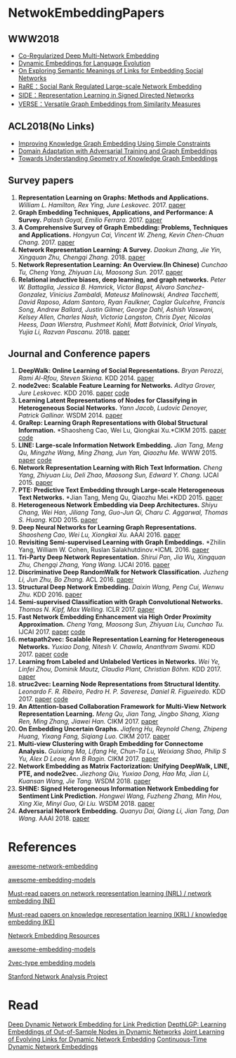 # NetwokEmbeddingPapers

## WWW2018
* [Co-Regularized Deep Multi-Network Embedding](https://dl.acm.org/citation.cfm?id=3186113)
* [Dynamic Embeddings for Language Evolution](http://www.cs.columbia.edu/~blei/papers/RudolphBlei2018.pdf)
* [On Exploring Semantic Meanings of Links for Embedding Social Networks](http://www2.comp.polyu.edu.hk/~cslcxu/papers/IIRL.pdf)
* [RaRE：Social Rank Regulated Large-scale Network Embedding](http://yupenggu.me/papers/WWW18_RaRE.pdf)
* [SIDE：Representation Learning in Signed Directed Networks](https://datalab.snu.ac.kr/~ukang/papers/sideWWW2018.pdf)
* [VERSE：Versatile Graph Embeddings from Similarity Measures](https://arxiv.org/pdf/1803.04742.pdf) 



## ACL2018(No Links)

* [Improving Knowledge Graph Embedding Using Simple Constraints]()
* [Domain Adaptation with Adversarial Training and Graph Embeddings]()
* [Towards Understanding Geometry of Knowledge Graph Embeddings]()







## Survey papers

1. **Representation Learning on Graphs: Methods and Applications.** *William L. Hamilton, Rex Ying, Jure Leskovec.* 2017. [paper](https://arxiv.org/pdf/1709.05584.pdf)
2. **Graph Embedding Techniques, Applications, and Performance: A Survey.** *Palash Goyal, Emilio Ferrara.* 2017. [paper](https://arxiv.org/pdf/1705.02801.pdf)
3. **A Comprehensive Survey of Graph Embedding: Problems, Techniques and Applications.** *Hongyun Cai, Vincent W. Zheng, Kevin Chen-Chuan Chang.* 2017. [paper](https://arxiv.org/pdf/1709.07604.pdf)
4. **Network Representation Learning: A Survey.** *Daokun Zhang, Jie Yin, Xingquan Zhu, Chengqi Zhang.* 2018. [paper](https://arxiv.org/pdf/1801.05852.pdf)
5. **Network Representation Learning: An Overview.(In Chinese)** *Cunchao Tu, Cheng Yang, Zhiyuan Liu, Maosong Sun.* 2017. [paper](http://engine.scichina.com/publisher/scp/journal/SSI/47/8/10.1360/N112017-00145)
6. **Relational inductive biases, deep learning, and graph networks.** *Peter W. Battaglia, Jessica B. Hamrick, Victor Bapst, Alvaro Sanchez-Gonzalez, Vinicius Zambaldi, Mateusz Malinowski, Andrea Tacchetti, David Raposo, Adam Santoro, Ryan Faulkner, Caglar Gulcehre, Francis Song, Andrew Ballard, Justin Gilmer, George Dahl, Ashish Vaswani, Kelsey Allen, Charles Nash, Victoria Langston, Chris Dyer, Nicolas Heess, Daan Wierstra, Pushmeet Kohli, Matt Botvinick, Oriol Vinyals, Yujia Li, Razvan Pascanu.* 2018. [paper](https://arxiv.org/pdf/1806.01261.pdf)





## Journal and Conference papers

1. **DeepWalk: Online Learning of Social Representations.** *Bryan Perozzi, Rami Al-Rfou, Steven Skiena.* KDD 2014. [paper](https://arxiv.org/pdf/1403.6652)
2. **node2vec: Scalable Feature Learning for Networks.** *Aditya Grover, Jure Leskovec.* KDD 2016. [paper](http://www.kdd.org/kdd2016/papers/files/rfp0218-groverA.pdf) [code](https://github.com/aditya-grover/node2vec)
3. **Learning Latent Representations of Nodes for Classifying in Heterogeneous Social Networks.** *Yann Jacob, Ludovic Denoyer, Patrick Gallinar.* WSDM 2014. [paper](http://webia.lip6.fr/~gallinar/gallinari/uploads/Teaching/WSDM2014-jacob.pdf)
4. **GraRep: Learning Graph Representations with Global Structural Information.** *Shaosheng Cao, Wei Lu, Qiongkai Xu.*CIKM 2015. [paper](https://www.researchgate.net/profile/Qiongkai_Xu/publication/301417811_GraRep/links/5847ecdb08ae8e63e633b5f2/GraRep.pdf) [code](https://github.com/ShelsonCao/GraRep)
5. **LINE: Large-scale Information Network Embedding.** *Jian Tang, Meng Qu, Mingzhe Wang, Ming Zhang, Jun Yan, Qiaozhu Me.* WWW 2015. [paper](https://arxiv.org/pdf/1503.03578.pdf) [code](https://github.com/tangjianpku/LINE)
6. **Network Representation Learning with Rich Text Information.** *Cheng Yang, Zhiyuan Liu, Deli Zhao, Maosong Sun, Edward Y. Chang.* IJCAI 2015. [paper](http://thunlp.org/~yangcheng/publications/ijcai15.pdf)
7. **PTE: Predictive Text Embedding through Large-scale Heterogeneous Text Networks.** *Jian Tang, Meng Qu, Qiaozhu Mei.*KDD 2015. [paper](https://arxiv.org/pdf/1508.00200.pdf) 
8. **Heterogeneous Network Embedding via Deep Architectures.** *Shiyu Chang, Wei Han, Jiliang Tang, Guo-Jun Qi, Charu C. Aggarwal, Thomas S. Huang.* KDD 2015. [paper](http://www.ifp.illinois.edu/~chang87/papers/kdd_2015.pdf)
9. **Deep Neural Networks for Learning Graph Representations.** *Shaosheng Cao, Wei Lu, Xiongkai Xu.* AAAI 2016. [paper](https://pdfs.semanticscholar.org/1a37/f07606d60df365d74752857e8ce909f700b3.pdf)
10. **Revisiting Semi-supervised Learning with Graph Embeddings.** *Zhilin Yang, William W. Cohen, Ruslan Salakhutdinov.*ICML 2016. [paper](http://www.jmlr.org/proceedings/papers/v48/yanga16.pdf)
11. **Tri-Party Deep Network Representation.** *Shirui Pan, Jia Wu, Xingquan Zhu, Chengqi Zhang, Yang Wang.* IJCAI 2016. [paper](https://www.ijcai.org/Proceedings/16/Papers/271.pdf)
12. **Discriminative Deep RandomWalk for Network Classification.** *Juzheng Li, Jun Zhu, Bo Zhang.* ACL 2016. [paper](http://www.aclweb.org/anthology/P16-1095)
13. **Structural Deep Network Embedding.** *Daixin Wang, Peng Cui, Wenwu Zhu.* KDD 2016. [paper](http://media.cs.tsinghua.edu.cn/~multimedia/cuipeng/papers/SDNE.pdf)
14. **Semi-supervised Classification with Graph Convolutional Networks.** *Thomas N. Kipf, Max Welling.* ICLR 2017. [paper](https://arxiv.org/pdf/1609.02907.pdf)
15. **Fast Network Embedding Enhancement via High Order Proximity Approximation.** *Cheng Yang, Maosong Sun, Zhiyuan Liu, Cunchao Tu.* IJCAI 2017. [paper](http://thunlp.org/~tcc/publications/ijcai2017_neu.pdf) [code](https://github.com/thunlp/neu)
16. **metapath2vec: Scalable Representation Learning for Heterogeneous Networks.** *Yuxiao Dong, Nitesh V. Chawla, Ananthram Swami.* KDD 2017. [paper](https://www3.nd.edu/~dial/publications/dong2017metapath2vec.pdf) [code](https://ericdongyx.github.io/metapath2vec/m2v.html)
17. **Learning from Labeled and Unlabeled Vertices in Networks.** *Wei Ye, Linfei Zhou, Dominik Mautz, Claudia Plant, Christian Böhm.* KDD 2017. [paper](http://dl.acm.org/citation.cfm?id=3098142)
18. **struc2vec: Learning Node Representations from Structural Identity.** *Leonardo F. R. Ribeiro, Pedro H. P. Saverese, Daniel R. Figueiredo.* KDD 2017. [paper](https://arxiv.org/pdf/1704.03165.pdf) [code](https://github.com/leoribeiro/struc2vec)
19. **An Attention-based Collaboration Framework for Multi-View Network Representation Learning.** *Meng Qu, Jian Tang, Jingbo Shang, Xiang Ren, Ming Zhang, Jiawei Han.* CIKM 2017. [paper](https://arxiv.org/pdf/1709.06636.pdf)
20. **On Embedding Uncertain Graphs.** *Jiafeng Hu, Reynold Cheng, Zhipeng Huang, Yixang Fang, Siqiang Luo.* CIKM 2017. [paper](http://i.cs.hku.hk/~zphuang/pub/CIKM17.pdf)
21. **Multi-view Clustering with Graph Embedding for Connectome Analysis.** *Guixiang Ma, Lifang He, Chun-Ta Lu, Weixiang Shao, Philip S Yu, Alex D Leow, Ann B Ragin.* CIKM 2017. [paper](https://www.cs.uic.edu/~clu/doc/cikm17_mcge.pdf)
22. **Network Embedding as Matrix Factorization: Unifying DeepWalk, LINE, PTE, and node2vec.** *Jiezhong Qiu, Yuxiao Dong, Hao Ma, Jian Li, Kuansan Wang, Jie Tang.* WSDM 2018. [paper](https://arxiv.org/pdf/1710.02971.pdf)
23. **SHINE: Signed Heterogeneous Information Network Embedding for Sentiment Link Prediction.** *Hongwei Wang, Fuzheng Zhang, Min Hou, Xing Xie, Minyi Guo, Qi Liu.* WSDM 2018. [paper](https://arxiv.org/pdf/1712.00732.pdf)
24. **Adversarial Network Embedding.** *Quanyu Dai, Qiang Li, Jian Tang, Dan Wang.* AAAI 2018. [paper](https://arxiv.org/pdf/1711.07838.pdf)







# References

[awesome-network-embedding](https://github.com/chihming/awesome-network-embedding)

[awesome-embedding-models](https://github.com/Hironsan/awesome-embedding-models)

[Must-read papers on network representation learning (NRL) / network embedding (NE)](https://github.com/thunlp/NRLPapers)

[Must-read papers on knowledge representation learning (KRL) / knowledge embedding (KE)](https://github.com/thunlp/KRLPapers)

[Network Embedding Resources](https://github.com/nate-russell/Network-Embedding-Resources)

[awesome-embedding-models](https://github.com/Hironsan/awesome-embedding-models)

[2vec-type embedding models](https://github.com/MaxwellRebo/awesome-2vec)

[Stanford Network Analysis Project](http://snap.stanford.edu/)

# Read
[Deep Dynamic Network Embedding for Link Prediction](https://ieeexplore.ieee.org/stamp/stamp.jsp?tp=&arnumber=8365780)
[DepthLGP: Learning Embeddings of Out-of-Sample Nodes in Dynamic Networks](https://www.aaai.org/ocs/index.php/AAAI/AAAI18/paper/viewFile/17096/15709)
[Joint Learning of Evolving Links for Dynamic Network Embedding](https://www.aaai.org/ocs/index.php/AAAI/AAAI18/paper/viewFile/16443/16532)
[Continuous-Time Dynamic Network Embeddings](http://ryanrossi.com/pubs/nguyen-et-al-WWW18-BigNet.pdf)

